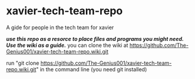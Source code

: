 # xavier-tech-team-repo
A gide for people in the tech team for xavier

***use this repo as a resorce to place files and programs you might need. Use the wiki as a guide.***
you can clone the wiki at https://github.com/The-Genius001/xavier-tech-team-repo.wiki.git

run "git clone https://github.com/The-Genius001/xavier-tech-team-repo.wiki.git" in the command line (you need git installed)
